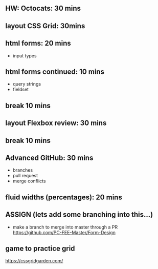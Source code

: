 ## HW: Octocats: 30 mins

## layout CSS Grid: 30mins

## html forms: 20 mins
- input types

## html forms continued: 10 mins
- query strings
- fieldset

## break 10 mins

## layout Flexbox review: 30 mins

## break 10 mins

## Advanced GitHub: 30 mins
- branches
- pull request
- merge conflicts

## fluid widths (percentages): 20 mins

## ASSIGN (lets add some branching into this...)
- make a branch to merge into master through a PR
https://github.com/PC-FEE-Master/Form-Design

## game to practice grid
https://cssgridgarden.com/